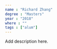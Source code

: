 ```yaml
---
name : "Richard Zhang"
degree : "Masters"
year : "2018"
where : ""
tags : ["alum"]
---
```

Add description here.
